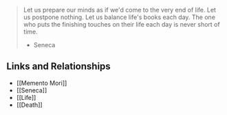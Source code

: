 
> Let us prepare our minds as if we'd come to the very end of life. Let us postpone nothing. Let us balance life's books each day. The one who puts the finishing touches on their life each day is never short of time.
> 
>- Seneca

## Links and Relationships
- [[Memento Mori]]
- [[Seneca]]
- [[Life]]
- [[Death]]

